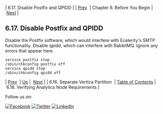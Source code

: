 | 6.17. Disable Postfix and QPIDD |
| [Prev](byb.vertica_partition.php)  | Chapter 6. Before You Begin |  [Next](byb.analytics_reqs.php) |

## 6.17. Disable Postfix and QPIDD

Disable the Postfix software, which would interfere with Ecelerity's SMTP functionality. Disable qpidd, which can interfere with RabbitMQ. Ignore any errors that appear here.

```
service postfix stop
/sbin/chkconfig postfix off
service qpidd stop
/sbin/chkconfig qpidd off
```

| [Prev](byb.vertica_partition.php)  | [Up](before_you_begin.php) |  [Next](byb.analytics_reqs.php) |
| 6.16. Separate Vertica Partition  | [Table of Contents](index.php) |  6.18. Verifying Analytics Node Requirements |

Follow us on:

[![Facebook](https://support.messagesystems.com/images/icon-facebook.png)](http://www.facebook.com/messagesystems) [![Twitter](https://support.messagesystems.com/images/icon-twitter.png)](http://twitter.com/#!/MessageSystems) [![LinkedIn](https://support.messagesystems.com/images/icon-linkedin.png)](http://www.linkedin.com/company/message-systems)